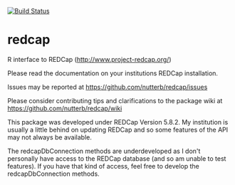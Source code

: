 [![Build Status](https://travis-ci.org/wibeasley/redcap.png?branch=master)](https://travis-ci.org/wibeasley/redcap)

redcap
======

R interface to REDCap (http://www.project-redcap.org/)

Please read the documentation on your institutions REDCap installation.

Issues may be reported at https://github.com/nutterb/redcap/issues

Please consider contributing tips and clarifications to the package wiki at https://github.com/nutterb/redcap/wiki

This package was developed under REDCap Version 5.8.2.  My institution is usually a little behind on updating REDCap and so some features of the API may not always be available.

The redcapDbConnection methods are underdeveloped as I don't personally have access to the REDCap database (and so am unable to test features).  If you have that kind of access, feel free to develop the redcapDbConnection methods.
